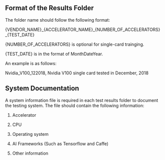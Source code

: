 ## Format of the Results Folder
The folder name should follow the following format:

{VENDOR_NAME}\_{ACCELERATOR_NAME}\_{NUMBER_OF_ACCELERATORS}\_{TEST_DATE}

{NUMBER_OF_ACCELERATORS} is optional for single-card trainging.

{TEST_DATE} is in the format of MonthDateYear.

An example is as follows:

Nvidia_V100_122018, Nvidia V100 single card tested in December, 2018


## System Documentation
A system information file is required in each test results folder to document the testing system. The file should contain the following information:

1. Accelerator<br />

2. CPU<br />

3. Operating system<br />

4. AI Frameworks (Such as Tensorflow and Caffe)<br />

5. Other information
